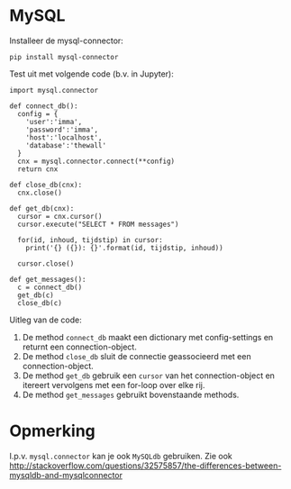 # MySQL

Installeer de mysql-connector:

```
pip install mysql-connector
```

Test uit met volgende code (b.v. in Jupyter):

```
import mysql.connector

def connect_db():
  config = {
    'user':'imma',
    'password':'imma',
    'host':'localhost',
    'database':'thewall'
  }
  cnx = mysql.connector.connect(**config)
  return cnx

def close_db(cnx):
  cnx.close()

def get_db(cnx):
  cursor = cnx.cursor()
  cursor.execute("SELECT * FROM messages")
  
  for(id, inhoud, tijdstip) in cursor:
    print('{} ({}): {}'.format(id, tijdstip, inhoud))
    
  cursor.close()

def get_messages():
  c = connect_db()
  get_db(c)
  close_db(c)
```

Uitleg van de code:

1. De method `connect_db` maakt een dictionary met config-settings
   en returnt een connection-object.
2. De method `close_db` sluit de connectie geassocieerd met een
   connection-object.
3. De method `get_db` gebruik een `cursor` van het connection-object
   en itereert vervolgens met een for-loop over elke rij.
4. De method `get_messages` gebruikt bovenstaande methods.


# Opmerking

I.p.v. `mysql.connector` kan je ook `MySQLdb` gebruiken.
Zie ook http://stackoverflow.com/questions/32575857/the-differences-between-mysqldb-and-mysqlconnector
